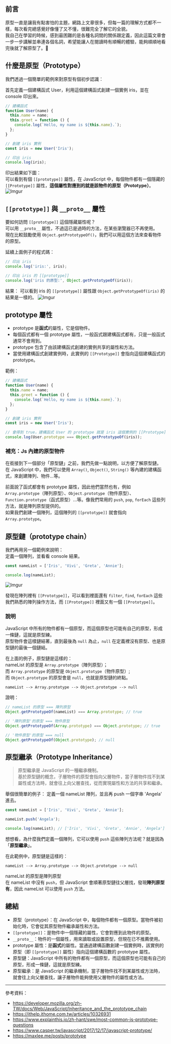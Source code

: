 ## 前言

原型一直是讓我有點害怕的主題，網路上文章很多，但每一篇的理解方式都不一樣，每次看完總感覺好像懂了又不懂，很難完全了解它的全貌。\
我自己在學習的時候，感到最困難的是各種名詞間的關係跟定義，因此這篇文章會一步一步講解並串連各個名詞，希望能讓人在閱讀時有順暢的體驗，能夠順順地看完後就了解原型了。🎉

## 什麼是原型（Prototype）

我們透過一個簡單的範例來對原型有個初步認識：

首先定義一個建構函式 User，利用這個建構函式創建一個實例 iris，並在 console 印出來。

```javascript
// 建構函式
function User(name) {
  this.name = name;
  this.greet = function () {
    console.log(`Hello, my name is ${this.name}.`);
  };
}

// 創建 iris 實例
const iris = new User('Iris');

// 印出 iris
console.log(iris);
```

印出結果如下圖：\
可以看到有個 `[[prototype]]` 屬性，在 JavaScript 中，每個物件都有一個隱藏的 `[[Prototype]]` 屬性，**這個屬性對應到的就是該物件的原型（Prototype）**。
![Imgur](https://i.imgur.com/vx90cFG.png)

## `[[prototype]]` 與 `__proto__` 屬性

要如何訪問 `[[prototype]]` 這個隱藏屬性呢？\
可以用 `__proto__` 屬性，不過這已是過時的方法，在某些瀏覽器已不再使用。\
現在比較鼓勵使用 `Object.getPrototypeOf()`，我們可以用這個方法來查看物件的原型。

延續上面例子的程式碼：

```javascript
// 印出 iris
console.log('iris:', iris);

// 印出 iris 的 [[prototype]]
console.log('iris 的原型:', Object.getPrototypeOf(iris));
```

結果：
可以看到 iris 的 `[[prototype]]` 屬性跟 `Object.getPrototypeOf(iris)` 的結果是一樣的。
![Imgur](https://i.imgur.com/rtlG22n.png)

## prototype 屬性

- prototype 是**函式**的屬性，它是個物件。
- 每個函式都有一個 prototype 屬性，一般函式跟建構函式都有，只是一般函式通常不會用到。
- prototype 包含了由該建構函式創建的實例共享的屬性和方法。
- 當使用建構函式創建實例時，此實例的 `[[Prototype]]` 會指向這個建構函式的 prototype。

範例：

```javascript
// 建構函式
function User(name) {
  this.name = name;
  this.greet = function () {
    console.log(`Hello, my name is ${this.name}.`);
  };
}

// 創建 iris 實例
const iris = new User('Iris');

// 會得到 true，建構函式 User 的 prototype 就是 iris 這個實例的 [[Prototype]]
console.log(User.prototype === Object.getPrototypeOf(iris));
```

### 補充：Js 內建的原型物件

在銜接到下一個部分「原型鏈」之前，我們先做一點說明，以方便了解原型鏈。\
在 JavaScript 中，我們可以使用 `Array()`, `Object()`, `String()` 等內建的建構函式，來創建陣列、物件...等。

前面說了函式都會有 prototype 屬性，因此他們當然也有，例如 `Array.prototype`（陣列原型）、`Object.prototype`（物件原型）、`Function.prototype`（函式原型）...等。像我們常用的 `push`, `pop`, `forEach` 這些列方法，就是陣列原型提供的。\
如果我們創建一個陣列，這個陣列的 `[[prototype]]` 就會指向 `Array.prototype`。

## 原型鏈（prototype chain）

我們再用另一個範例來說明：\
定義一個陣列，並看看 console 結果。

```javascript
const nameList = ['Iris', 'Vivi', 'Greta', 'Annie'];

console.log(nameList);
```

![Imgur](https://i.imgur.com/MtJkv45.png)

發現在陣列裡有 `[[Prototype]]`，可以看到裡面還有 `filter`, `find`, `forEach` 這些我們熟悉的陣列操作方法，而 `[[Prototype]]` 裡面又有一個 `[[Prototype]]`。

### 說明

JavaScript 中所有的物件都有一個原型，而這個原型也可能有自己的原型，形成一條鏈，這就是原型練。\
原型物件會這樣鏈結著，直到最後為 `null` 為止，`null` 在定義裡沒有原型、也是原型鏈的最後一個鏈結。

在上面的例子，原型鏈是這樣的：\
nameList 的原型是 `Array.prototype`（陣列原型）；\
而 `Array.prototype` 的原型是 `Object.prototype`（物件原型）;\
而 `Object.prototype` 的原型會是 `null`，也就是原型鏈的終點。

```
nameList --> Array.prototype --> Object.prototype --> null
```

證明：

```javascript
// nameList 的原型 === 陣列原型
Object.getPrototypeOf(nameList) === Array.prototype; // true

// '陣列原型'的原型 === 物件原型
Object.getPrototypeOf(Array.prototype) === Object.prototype; // true

// '物件原型'的原型 === null
Object.getPrototypeOf(Object.prototype); // null
```

## 原型繼承（Prototype Inheritance）

> 原型繼承是 JavaScript 的一種繼承機制。\
> 基於原型鏈的概念，子層物件的原型會指向父層物件，當子層物件找不到某屬性或方法時，就會往上向父層查找，從而實現屬性和方法的共享和繼承。

舉個很簡單的例子：
定義一個 nameList 陣列，並且再 push 一個字串 'Angela' 進去。

```javascript
const nameList = ['Iris', 'Vivi', 'Greta', 'Annie'];

nameList.push('Angela');

console.log(nameList); // ['Iris', 'Vivi', 'Greta', 'Annie', 'Angela']
```

想想看，為什麼我們定義一個陣列，它可以使用 `push` 這些陣列方法呢？就是因為「**原型繼承**」。

在此範例中，原型鏈是這樣的：

```
nameList --> Array.prototype --> Object.prototype --> null
```

nameList 的原型是陣列原型\
在 nameList 中沒有 `push`，但 JavaScript 會順著原型鏈往父層找，發現**陣列原型有**，因此 nameList 可以使用 `push` 方法。

## 總結

- 原型（prototype）：在 JavaScript 中，每個物件都有一個原型。當物件被初始化時，它會從其原型物件繼承屬性和方法。
- `[[prototype]]`：是物件中一個隱藏的屬性，它會對應到此物件的原型。
- `__proto__`：物件的一個屬性，用來讀取或設置原型，但現在已不推薦使用。
- prototype 屬性：是**函式**的屬性。當通過建構函數創建一個實例時，該實例的原型（即 `[[prototype]]` 屬性）指向這個建構函數的 prototype 屬性。
- 原型鏈：JavaScript 中所有的物件都有一個原型，而這個原型也可能有自己的原型，形成一條鏈，這就是原型練。
- 原型繼承：是 JavaScript 的繼承機制，當子層物件找不到某屬性或方法時，就會往上向父層查找，讓子層物件能夠使用父層物件的屬性或方法。

---

參考資料：

- https://developer.mozilla.org/zh-TW/docs/Web/JavaScript/Inheritance_and_the_prototype_chain
- https://ithelp.ithome.com.tw/articles/10326931
- https://www.explainthis.io/zh-hant/swe/most-common-js-prototype-questions
- https://www.casper.tw/javascript/2017/12/17/javascript-prototype/
- https://maxlee.me/posts/prototype
